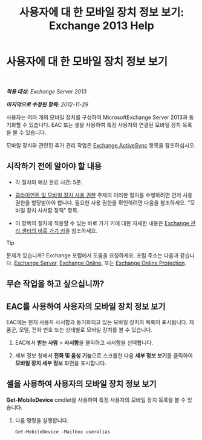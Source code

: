 ﻿---
title: '사용자에 대 한 모바일 장치 정보 보기: Exchange 2013 Help'
TOCTitle: 사용자에 대 한 모바일 장치 정보 보기
ms:assetid: 4fd263c0-ad61-416c-bd68-339bf66605cf
ms:mtpsurl: https://technet.microsoft.com/ko-kr/library/Aa997974(v=EXCHG.150)
ms:contentKeyID: 50483086
ms.date: 05/22/2018
mtps_version: v=EXCHG.150
ms.translationtype: MT
---

# 사용자에 대 한 모바일 장치 정보 보기

 

_**적용 대상:** Exchange Server 2013_

_**마지막으로 수정된 항목:** 2012-11-29_

사용자는 여러 개의 모바일 장치를 구성하여 MicrosoftExchange Server 2013과 동기화할 수 있습니다. EAC 또는 셸을 사용하여 특정 사용자와 연결된 모바일 장치 목록을 볼 수 있습니다.

모바일 장치와 관련된 추가 관리 작업은 [Exchange ActiveSync](exchange-activesync-exchange-2013-help.md) 항목을 참조하십시오.

## 시작하기 전에 알아야 할 내용

  - 각 절차의 예상 완료 시간: 5분.

  - [클라이언트 및 모바일 장치 사용 권한](clients-and-mobile-devices-permissions-exchange-2013-help.md) 주제의 이러한 절차를 수행하려면 먼저 사용 권한을 할당받아야 합니다. 필요한 사용 권한을 확인하려면 다음을 참조하세요. "모바일 장치 사서함 정책" 항목.

  - 이 항목의 절차에 적용할 수 있는 바로 가기 키에 대한 자세한 내용은 [Exchange 관리 센터의 바로 가기 키](keyboard-shortcuts-in-the-exchange-admin-center-exchange-online-protection-help.md)을 참조하세요.


> [!TIP]
> 문제가 있습니까? Exchange 포럼에서 도움을 요청하세요. 포럼 주소는 다음과 같습니다. <A href="https://go.microsoft.com/fwlink/p/?linkid=60612">Exchange Server</A>, <A href="https://go.microsoft.com/fwlink/p/?linkid=267542">Exchange Online</A>, 또는 <A href="https://go.microsoft.com/fwlink/p/?linkid=285351">Exchange Online Protection</A>.



## 무슨 작업을 하고 싶으십니까?

## EAC를 사용하여 사용자의 모바일 장치 정보 보기

EAC에는 현재 사용자 사서함과 동기화되고 있는 모바일 장치의 목록이 표시됩니다. 제품군, 모델, 전화 번호 또는 상태별로 모바일 장치를 볼 수 있습니다.

1.  EAC에서 **받는 사람** \> **사서함**을 클릭하고 사서함을 선택합니다.

2.  세부 정보 창에서 **전화 및 음성 기능**으로 스크롤한 다음 **세부 정보 보기**를 클릭하여 **모바일 장치 세부 정보** 화면을 표시합니다.

## 셸을 사용하여 사용자의 모바일 장치 정보 보기

**Get-MobileDevice** cmdlet을 사용하여 특정 사용자의 모바일 장치 목록을 볼 수 있습니다.

1.  다음 명령을 실행합니다.
    
        Get-MobileDevice -Mailbox useralias

